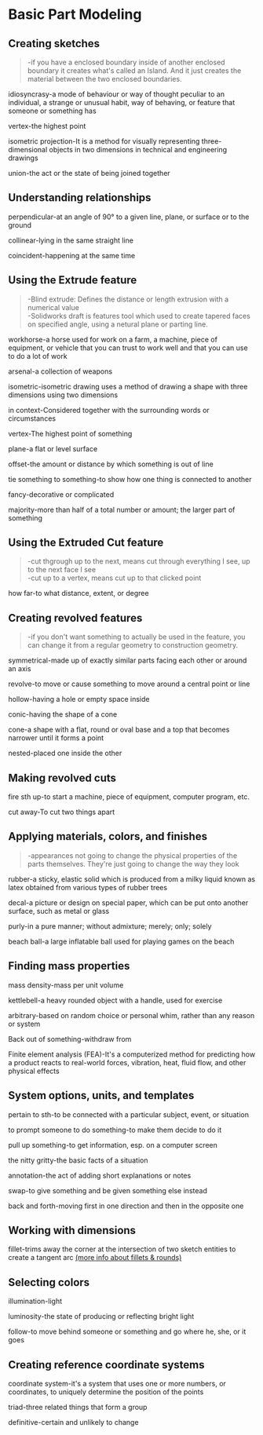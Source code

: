 # Basic Part Modeling
## Creating sketches
>-if you have a enclosed boundary inside of another enclosed boundary it creates what's called an Island. And it just creates the material between the two enclosed boundaries.

idiosyncrasy-a mode of behaviour or way of thought peculiar to an individual, a strange or unusual habit, way of behaving, or feature that someone or something has

vertex-the highest point

isometric projection-It is a method for visually representing three-dimensional objects in two dimensions in technical and engineering drawings

union-the act or the state of being joined together
## Understanding relationships
perpendicular-at an angle of 90° to a given line, plane, or surface or to the ground

collinear-lying in the same straight line

coincident-happening at the same time
## Using the Extrude feature
>-Blind extrude: Defines the distance or length extrusion with a numerical value  
-Solidworks draft is features tool which used to create tapered faces on specified angle, using a netural plane or parting line.

workhorse-a horse used for work on a farm, a machine, piece of equipment, or vehicle that you can trust to work well and that you can use to do a lot of work

arsenal-a collection of weapons

isometric-isometric drawing uses a method of drawing a shape with three dimensions using two dimensions

in context-Considered together with the surrounding words or circumstances

vertex-The highest point of something

plane-a flat or level surface

offset-the amount or distance by which something is out of line

tie something to something-to show how one thing is connected to another

fancy-decorative or complicated

majority-more than half of a total number or amount; the larger part of something
## Using the Extruded Cut feature
>-cut thgrough up to the next, means cut through everything I see, up to the next face I see  
-cut up to a vertex, means cut up to that clicked point

how far-to what distance, extent, or degree
## Creating revolved features
>-if you don't want something to actually be used in the feature, you can change it from a regular geometry to construction geometry.

symmetrical-made up of exactly similar parts facing each other or around an axis

revolve-to move or cause something to move around a central point or line

hollow-having a hole or empty space inside

conic-having the shape of a cone

cone-a shape with a flat, round or oval base and a top that becomes narrower until it forms a point

nested-placed one inside the other
## Making revolved cuts
fire sth up-to start a machine, piece of equipment, computer program, etc.

cut away-To cut two things apart
## Applying materials, colors, and finishes
>-appearances not going to change the physical properties of the parts themselves. They're just going to change the way they look

rubber-a sticky, elastic solid which is produced from a milky liquid known as latex obtained from various types of rubber trees

decal-a picture or design on special paper, which can be put onto another surface, such as metal or glass

purly-in a pure manner; without admixture; merely; only; solely

beach ball-a large inflatable ball used for playing games on the beach
## Finding mass properties
mass density-mass per unit volume

kettlebell-a heavy rounded object with a handle, used for exercise

arbitrary-based on random choice or personal whim, rather than any reason or system

Back out of something-withdraw from

Finite element analysis (FEA)-It's a computerized method for predicting how a product reacts to real-world forces, vibration, heat, fluid flow, and other physical effects
## System options, units, and templates
pertain to sth-to be connected with a particular subject, event, or situation

to prompt someone to do something-to make them decide to do it

pull up something-to get information, esp. on a computer screen

the nitty gritty-the basic facts of a situation

annotation-the act of adding short explanations or notes

swap-to give something and be given something else instead

back and forth-moving first in one direction and then in the opposite one
## Working with dimensions
fillet-trims away the corner at the intersection of two sketch entities to create a tangent arc [(more info about fillets & rounds)](https://knowledge.autodesk.com/support/autocad/learn-explore/caas/CloudHelp/cloudhelp/2019/ENU/AutoCAD-Core/files/GUID-357499AE-7EF5-4228-8DE9-7FA6A8F11C27-htm.html)
## Selecting colors
illumination-light

luminosity-the state of producing or reflecting bright light

follow-to move behind someone or something and go where he, she, or it goes
## Creating reference coordinate systems
coordinate system-it's a system that uses one or more numbers, or coordinates, to uniquely determine the position of the points

triad-three related things that form a group

definitive-certain and unlikely to change

